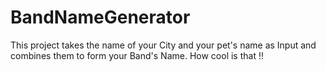 # BandNameGenerator

This project takes the name of your City and your pet's name as Input and combines them to form your Band's Name. How cool is that !!
